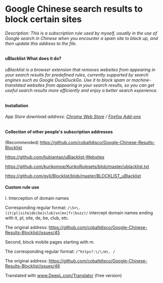 # Google Chinese search results to block certain sites

###### Description: This is a subscription rule used by myself, usually in the use of Google search in Chinese when you encounter a spam site to black up, and then update this address to the file.

#### uBlacklist What does it do?

###### uBlacklist is a browser extension that removes websites from appearing in your search results for predefined rules, currently supported by search engines such as Google DuckDuckGo. Use it to block spam or machine-translated websites from appearing in your search results, so you can get useful search results more efficiently and enjoy a better search experience.

#### Installation

###### App Store download address: [Chrome Web Store](https://chrome.google.com/webstore/detail/ublacklist/pncfbmialoiaghdehhbnbhkkgmjanfhe) / [Firefox Add-ons](https://addons.mozilla.org/en-US/firefox/addon/ublacklist/)

#### Collection of other people's subscription addresses

(Recommended) https://github.com/cobaltdisco/Google-Chinese-Results-Blocklist

https://github.com/liubiantao/uBlacklist-Websites

https://github.com/kurikomoe/KurikoRulesets/blob/master/ublacklist.txt

https://github.com/gyli/Blocklist/blob/master/BLOCKLIST_uBlacklist


#### Custom rule use

I. Interception of domain names

Corresponding regular format: `/\S+\. (it|pl|site|de|be|club|vn|mx|fr|buzz)/` intercept domain names ending with it, pl, site, de, be, club, etc.

The original address: https://github.com/cobaltdisco/Google-Chinese-Results-Blocklist/issues/45

Second, block mobile pages starting with m.

The corresponding regular format: `/^https?:\/\/m\. /`

The original address: https://github.com/cobaltdisco/Google-Chinese-Results-Blocklist/issues/46



Translated with www.DeepL.com/Translator (free version)
